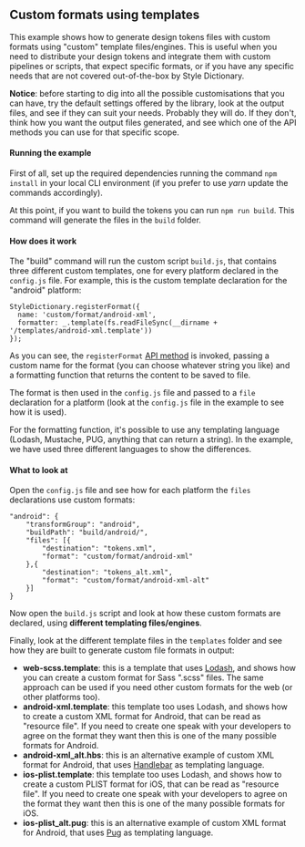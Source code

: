 ## Custom formats using templates

This example shows how to generate design tokens files with custom formats using "custom" template files/engines. This is useful when you need to distribute your design tokens and integrate them with custom pipelines or scripts, that expect specific formats, or if you have any specific needs that are not covered out-of-the-box by Style Dictionary.

**Notice**: before starting to dig into all the possible customisations that you can have, try the default settings offered by the library, look at the output files, and see if they can suit your needs. Probably they will do. If they don't, think how you want the output files generated, and see which one of the API methods you can use for that specific scope.

#### Running the example

First of all, set up the required dependencies running the command `npm install` in your local CLI environment (if you prefer to use *yarn* update the commands accordingly).

At this point, if you want to build the tokens you can run `npm run build`. This command will generate the files in the `build` folder.

#### How does it work

The "build" command will run the custom script `build.js`, that contains three different custom templates, one for every platform declared in the `config.js` file. For example, this is the custom template declaration for the "android" platform:

```
StyleDictionary.registerFormat({
  name: 'custom/format/android-xml',
  formatter: _.template(fs.readFileSync(__dirname + '/templates/android-xml.template'))
});
```

As you can see, the `registerFormat` [API method](https://amzn.github.io/style-dictionary/#/api?id=registerformat) is invoked, passing a custom name for the format (you can choose whatever string you like) and a formatting function that returns the content to be saved to file.

The format is then used in the `config.js` file and passed to a `file` declaration for a platform (look at the `config.js` file in the example to see how it is used).

For the formatting function, it's possible to use any templating language (Lodash, Mustache, PUG, anything that can return a string). In the example, we have used three different languages to show the differences.

#### What to look at

Open the `config.js` file and see how for each platform the `files` declarations use custom formats:

```
"android": {
    "transformGroup": "android",
    "buildPath": "build/android/",
    "files": [{
        "destination": "tokens.xml",
        "format": "custom/format/android-xml"
    },{
        "destination": "tokens_alt.xml",
        "format": "custom/format/android-xml-alt"
    }]
}
```

Now open the `build.js` script and look at how these custom formats are declared, using **different templating files/engines**.

Finally, look at the different template files in the `templates` folder and see how they are built to generate custom file formats in output:

* **web-scss.template**: this is a template that uses [Lodash](https://lodash.com/docs/4.17.10#template), and shows how you can create a custom format for Sass ".scss" files. The same approach can be used if you need other custom formats for the web (or other platforms too).
* **android-xml.template**: this template too uses Lodash, and shows how to create a custom XML format for Android, that can be read as "resource file". If you need to create one speak with your developers to agree on the format they want then this is one of the many possible formats for Android. 
* **android-xml_alt.hbs**: this is an alternative example of custom XML format for Android, that uses [Handlebar](https://handlebarsjs.com) as templating language.
* **ios-plist.template**: this template too uses Lodash, and shows how to create a custom PLIST format for iOS, that can be read as "resource file". If you need to create one speak with your developers to agree on the format they want then this is one of the many possible formats for iOS.
* **ios-plist_alt.pug**: this is an alternative example of custom XML format for Android, that uses [Pug](https://pugjs.org/api/getting-started.html) as templating language.
